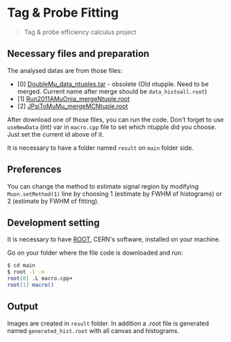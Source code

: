 # Tag & Probe Fitting

> Tag &amp; probe efficiency calculus project

## Necessary files and preparation

The analysed datas are from those files:
* [0] [DoubleMu_data_ntuples.tar]() - obsolete (Old ntupple. Need to be merged. Current name after merge should be `data_histoall.root`)
* [1] [Run2011AMuOnia_mergeNtuple.root]()
* [2] [JPsiToMuMu_mergeMCNtuple.root]()

After download one of those files, you can run the code. Don't forget to use `useNewData` (int) var in `macro.cpp` file to set which ntupple did you choose. Just set the current id above of it.

It is necessary to have a folder named `result` on `main` folder side.

## Preferences

You can change the method to estimate signal region by modifying `Muon.setMethod(1)` line by choosing 1 (estimate by FWHM of histograms) or 2 (estimate by FWHM of fitting).

## Development setting

It is necessary to have [ROOT](https://root.cern.ch/root/html534/guides/users-guide/InstallandBuild.html), CERN's software, installed on your machine.

Go on your folder where the file code is downloaded and run:

```sh
$ cd main
$ root -l -n
root[0] .L macro.cpp+
root[1] macro()
```

## Output
Images are created in `result` folder. In addition a .root file is generated named `generated_hist.root` with all canvas and histograms.
